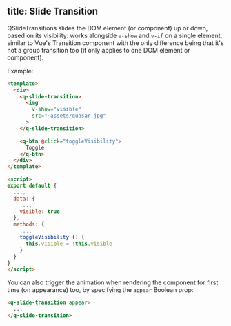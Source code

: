 title: Slide Transition
---
QSlideTransitions slides the DOM element (or component) up or down, based on its visibility: works alongside `v-show` and `v-if` on a single element, similar to Vue's Transition component with the only difference being that it's not a group transition too (it only applies to one DOM element or component).
<input type="hidden" data-fullpage-demo="animation/slide-transition">

Example:
```html
<template>
  <div>
    <q-slide-transition>
      <img
        v-show="visible"
        src="~assets/quasar.jpg"
      >
    </q-slide-transition>

    <q-btn @click="toggleVisibility">
      Toggle
    </q-btn>
  </div>
</template>

<script>
export default {
  ...,
  data: {
    ...,
    visible: true
  },
  methods: {
    ...,
    toggleVisibility () {
      this.visible = !this.visible
    }
  }
}
</script>
```

You can also trigger the animation when rendering the component for first time (on appearance) too, by specifying the `appear` Boolean prop:
```html
<q-slide-transition appear>
  ...
</q-slide-transition>
```
